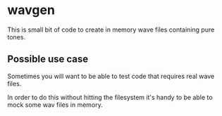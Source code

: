 # wavgen
This is small bit of code to create in memory wave files containing pure tones.

## Possible use case

Sometimes you will want to be able to test code that requires real wave files.

In order to do this without hitting the filesystem it's handy to be able to mock some wav files in memory.
